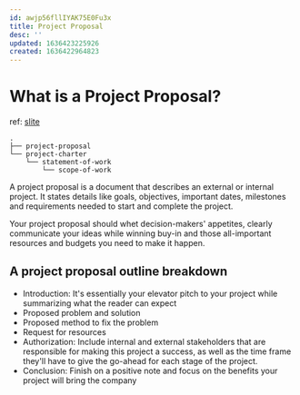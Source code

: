 ```yaml
---
id: awjp56fllIYAK75E0Fu3x
title: Project Proposal
desc: ''
updated: 1636423225926
created: 1636422964823
---
```

# What is a Project Proposal?

ref: [slite](https://slite.com/learn/how-to-write-project-proposal)

```
.
├── project-proposal
└── project-charter
    └── statement-of-work
        └── scope-of-work
```
A project proposal is a document that describes an external or internal project. It states details like goals, objectives, important dates, milestones and requirements needed to start and complete the project.

Your project proposal should whet decision-makers' appetites, clearly communicate your ideas while winning buy-in and those all-important resources and budgets you need to make it happen.

## A project proposal outline breakdown
- Introduction: It's essentially your elevator pitch to your project while summarizing what the reader can expect
- Proposed problem and solution
- Proposed method to fix the problem 
- Request for resources 
- Authorization: Include internal and external stakeholders that are responsible for making this project a success, as well as the time frame they'll have to give the go-ahead for each stage of the project. 
- Conclusion: Finish on a positive note and focus on the benefits your project will bring the company

